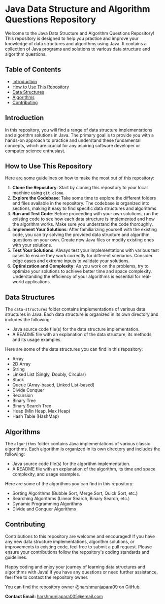 # Java Data Structure and Algorithm Questions Repository

Welcome to the Java Data Structure and Algorithm Questions Repository! This repository is designed to help you practice and improve your knowledge of data structures and algorithms using Java. It contains a collection of Java programs and solutions to various data structure and algorithm questions.

## Table of Contents
- [Introduction](#introduction)
- [How to Use This Repository](#how-to-use-this-repository)
- [Data Structures](#data-structures)
- [Algorithms](#algorithms)
- [Contributing](#contributing)

## Introduction
In this repository, you will find a range of data structure implementations and algorithm solutions in Java. The primary goal is to provide you with a hands-on approach to practice and understand these fundamental concepts, which are crucial for any aspiring software developer or computer science enthusiast.

## How to Use This Repository
Here are some guidelines on how to make the most out of this repository:
1. **Clone the Repository**: Start by cloning this repository to your local machine using `git clone`.
2. **Explore the Codebase**: Take some time to explore the different folders and files available in the repository. The codebase is organized into sections, making it easy to find specific data structures and algorithms.
3. **Run and Test Code**: Before proceeding with your own solutions, run the existing code to see how each data structure is implemented and how the algorithm works. Make sure you understand the code thoroughly.
4. **Implement Your Solutions**: After familiarizing yourself with the existing code, you can try solving the provided data structure and algorithm questions on your own. Create new Java files or modify existing ones with your solutions.
5. **Test Your Solutions**: Always test your implementations with various test cases to ensure they work correctly for different scenarios. Consider edge cases and extreme inputs to validate your solutions.
6. **Optimization and Complexity**: As you work on the problems, try to optimize your solutions to achieve better time and space complexity. Understanding the efficiency of your algorithms is essential for real-world applications.

## Data Structures
The `data-structures` folder contains implementations of various data structures in Java. Each data structure is organized in its own directory and includes the following:
- Java source code file(s) for the data structure implementation.
- A README file with an explanation of the data structure, its methods, and its usage examples.

Here are some of the data structures you can find in this repository:
- Array
- 2D Array
- String
- Linked List (Singly, Doubly, Circular)
- Stack
- Queue (Array-based, Linked List-based)
- Divide Conquer
- Recursion
- Binary Tree
- Binary Search Tree
- Heap (Min Heap, Max Heap)
- Hash Table (HashMap)

## Algorithms
The `algorithms` folder contains Java implementations of various classic algorithms. Each algorithm is organized in its own directory and includes the following:
- Java source code file(s) for the algorithm implementation.
- A README file with an explanation of the algorithm, its time and space complexity, and usage examples.

Here are some of the algorithms you can find in this repository:
- Sorting Algorithms (Bubble Sort, Merge Sort, Quick Sort, etc.)
- Searching Algorithms (Linear Search, Binary Search, etc.)
- Dynamic Programming Algorithms
- Divide and Conquer Algorithms

## Contributing
Contributions to this repository are welcome and encouraged! If you have any new data structure implementations, algorithm solutions, or improvements to existing code, feel free to submit a pull request. Please ensure your contributions follow the repository's coding standards and guidelines.

Happy coding and enjoy your journey of learning data structures and algorithms with Java! If you have any questions or need further assistance, feel free to contact the repository owner.

You can find the repository owner [@harshmunjapara09](https://github.com/harshmunjapara09) on GitHub.

**Contact Email:** harshmunjapara005@email.com
